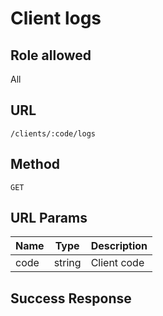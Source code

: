 # Client logs

## Role allowed
All

## URL
`/clients/:code/logs`

## Method
`GET`

## URL Params
| Name | Type | Description |
| --- | --- | --- |
| code | string | Client code |

## Success Response
